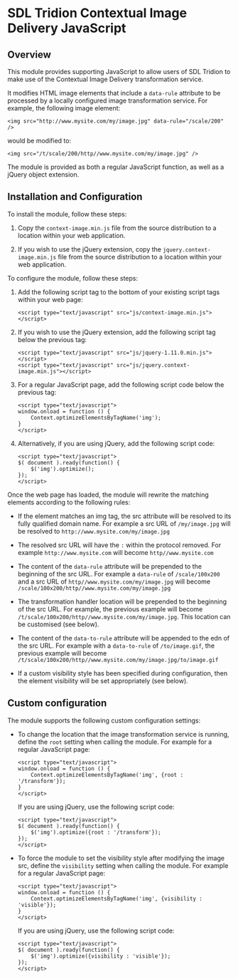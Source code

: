 SDL Tridion Contextual Image Delivery JavaScript
================================================


## Overview

This module provides supporting JavaScript to allow users of SDL Tridion to make use of the Contextual Image Delivery
transformation service.

It modifies HTML image elements that include a `data-rule` attribute to be processed by a locally configured image
transformation service. For example, the following image element:

    <img src="http://www.mysite.com/my/image.jpg" data-rule="/scale/200" />

would be modified to:

    <img src="/t/scale/200/http//www.mysite.com/my/image.jpg" />

The module is provided as both a regular JavaScript function, as well as a jQuery object extension.


## Installation and Configuration

To install the module, follow these steps:

1.  Copy the `context-image.min.js` file from the source distribution to a location within your web application.

2.  If you wish to use the jQuery extension, copy the `jquery.context-image.min.js` file from the source distribution to a
location within your web application.

To configure the module, follow these steps:

1.  Add the following script tag to the bottom of your existing script tags within your web page:

        <script type="text/javascript" src="js/context-image.min.js"></script>

2.  If you wish to use the jQuery extension, add the following script tag below the previous tag:

        <script type="text/javascript" src="js/jquery-1.11.0.min.js"></script>
        <script type="text/javascript" src="js/jquery.context-image.min.js"></script>

3.  For a regular JavaScript page, add the following script code below the previous tag:

    	<script type="text/javascript">
        window.onload = function () {
            Context.optimizeElementsByTagName('img');
    	}
        </script>

4.  Alternatively, if you are using jQuery, add the following script code:

	    <script type="text/javascript">
	    $( document ).ready(function() {
    		$('img').optimize();
    	});
        </script>

Once the web page has loaded, the module will rewrite the matching elements according to the following rules:

*   If the element matches an img tag, the src attribute will be resolved to its fully qualified domain name. For
example a src URL of `/my/image.jpg` will be resolved to `http://www.mysite.com/my/image.jpg`

*   The resolved src URL will have the `:` within the protocol removed. For example `http://www.mysite.com` will become
`http//www.mysite.com`

*   The content of the `data-rule` attribute will be prepended to the beginning of the src URL. For example a
`data-rule` of `/scale/100x200` and a src URL of `http//www.mysite.com/my/image.jpg` will become
`/scale/100x200/http//www.mysite.com/my/image.jpg`

*   The transformation handler location will be prepended to the beginning of the src URL. For example, the previous
example will become `/t/scale/100x200/http//www.mysite.com/my/image.jpg`. This location can be customised (see below).

*   The content of the `data-to-rule` attribute will be appended to the edn of the src URL. For example with a
`data-to-rule` of `/to/image.gif`, the previous example will become
`/t/scale/100x200/http//www.mysite.com/my/image.jpg/to/image.gif`

*   If a custom visibility style has been specified during configuration, then the element visibility will be set
appropriately (see below).


## Custom configuration

The module supports the following custom configuration settings:

*   To change the location that the image transformation service is running, define the `root` setting when calling the
module. For example for a regular JavaScript page:

    	<script type="text/javascript">
        window.onload = function () {
            Context.optimizeElementsByTagName('img', {root : '/transform'});
    	}
        </script>

    If you are using jQuery, use the following script code:

	    <script type="text/javascript">
	    $( document ).ready(function() {
    		$('img').optimize({root : '/transform'});
    	});
        </script>

*   To force the module to set the visibility style after modifying the image src, define the `visibility` setting when
calling the module. For example for a regular JavaScript page:

    	<script type="text/javascript">
        window.onload = function () {
            Context.optimizeElementsByTagName('img', {visibility : 'visible'});
    	}
        </script>

    If you are using jQuery, use the following script code:

	    <script type="text/javascript">
	    $( document ).ready(function() {
    		$('img').optimize({visibility : 'visible'});
    	});
        </script>